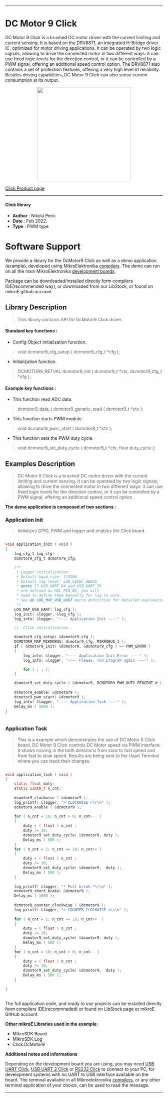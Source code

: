 
---
# DC Motor 9 Click

DC Motor 9 Click is a brushed DC motor driver with the current limiting and current sensing. It is based on the DRV8871, an integrated H-Bridge driver IC, optimized for motor driving applications. It can be operated by two logic signals, allowing to drive the connected motor in two different ways: it can use fixed logic levels for the direction control, or it can be controlled by a PWM signal, offering an additional speed control option. The DRV8871 also contains a set of protection features, offering a very high level of reliability. Besides driving capabilities, DC Motor 9 Click can also sense current consumption at its output.

<p align="center">
  <img src="https://download.mikroe.com/images/click_for_ide/dcmotor9_click.png" height=300px>
</p>

[Click Product page](https://www.mikroe.com/dc-motor-9-click)

---


#### Click library 

- **Author**        : Nikola Peric
- **Date**          : Feb 2022.
- **Type**          : PWM type


# Software Support

We provide a library for the DcMotor9 Click 
as well as a demo application (example), developed using MikroElektronika 
[compilers](https://shop.mikroe.com/compilers). 
The demo can run on all the main MikroElektronika [development boards](https://shop.mikroe.com/development-boards).

Package can be downloaded/installed directly form compilers IDE(recommended way), or downloaded from our LibStock, or found on mikroE github account. 

## Library Description

> This library contains API for DcMotor9 Click driver.

#### Standard key functions :

- Config Object Initialization function.
> void dcmotor9_cfg_setup ( dcmotor9_cfg_t *cfg ); 
 
- Initialization function.
> DCMOTOR9_RETVAL dcmotor9_init ( dcmotor9_t *ctx, dcmotor9_cfg_t *cfg );


#### Example key functions :

- This function read ADC data.
> dcmotor9_data_t dcmotor9_generic_read ( dcmotor9_t *ctx );
 
- This function starts PWM module.
> void dcmotor9_pwm_start ( dcmotor9_t *ctx );

- This function sets the PWM duty cycle.
> void dcmotor9_set_duty_cycle ( dcmotor9_t *ctx, float duty_cycle );

## Examples Description

> DC Motor 9 Click is a brushed DC motor driver with the current limiting and current sensing. It can
> be operated by two logic signals, allowing to drive the connected motor in two different ways: 
> it can use fixed logic levels for the direction control, or it can be controlled by a PWM signal, 
> offering an additional speed control option. 

**The demo application is composed of two sections :**

### Application Init 

> Initializes GPIO, PWM and logger and enables the Click board.

```c

void application_init ( void )
{
    log_cfg_t log_cfg;
    dcmotor9_cfg_t dcmotor9_cfg;

    /** 
     * Logger initialization.
     * Default baud rate: 115200
     * Default log level: LOG_LEVEL_DEBUG
     * @note If USB_UART_RX and USB_UART_TX 
     * are defined as HAL_PIN_NC, you will 
     * need to define them manually for log to work. 
     * See @b LOG_MAP_USB_UART macro definition for detailed explanation.
     */
    LOG_MAP_USB_UART( log_cfg );
    log_init( &logger, &log_cfg );
    log_info( &logger, "---- Application Init ----" );

    //  Click initialization.

    dcmotor9_cfg_setup( &dcmotor9_cfg );
    DCMOTOR9_MAP_MIKROBUS( dcmotor9_cfg, MIKROBUS_1 );
    if ( dcmotor9_init( &dcmotor9, &dcmotor9_cfg ) == PWM_ERROR )
    {
        log_info( &logger, "---- Application Init Error ----" );
        log_info( &logger, "---- Please, run program again ----" );

        for ( ; ; );
    }

    dcmotor9_set_duty_cycle ( &dcmotor9, DCMOTOR9_PWM_DUTY_PERCENT_0 );
    
    dcmotor9_enable( &dcmotor9 );
    dcmotor9_pwm_start( &dcmotor9 );
    log_info( &logger, "---- Application Task ----" );
    Delay_ms ( 1000 );
}
  
```

### Application Task

>  This is a example which demonstrates the use of DC Motor 5 Click board.
>  DC Motor 9 Click controls DC Motor speed via PWM interface.
>  It shows moving in the both directions from slow to fast speed
>  and from fast to slow speed.
>  Results are being sent to the Usart Terminal where you can track their changes.
```c

void application_task ( void )
{
    static float duty;
    static uint8_t n_cnt;
    
    dcmotor9_clockwise ( &dcmotor9 );
    log_printf( &logger, "> CLOCKWISE <\r\n" );
    dcmotor9_enable ( &dcmotor9 );
    
    for ( n_cnt = 10; n_cnt > 0; n_cnt--  )
    {
        duty = ( float ) n_cnt ;
        duty /= 10;
        dcmotor9_set_duty_cycle( &dcmotor9, duty );
        Delay_ms ( 500 );
    }
    for ( n_cnt = 1; n_cnt <= 10; n_cnt++ )
    {
        duty = ( float ) n_cnt ;
        duty /= 10;
        dcmotor9_set_duty_cycle( &dcmotor9,  duty );
        Delay_ms ( 500 );
    }
    
    log_printf( &logger, "* Pull break *\r\n" );
    dcmotor9_short_brake( &dcmotor9 );
    Delay_ms ( 1000 );
    
    dcmotor9_counter_clockwise ( &dcmotor9 );
    log_printf( &logger, "> COUNTER CLOCKWISE <\r\n" );
        
    for ( n_cnt = 1; n_cnt <= 10; n_cnt++  )
    {
        duty = ( float ) n_cnt ;
        duty /= 10;
        dcmotor9_set_duty_cycle( &dcmotor9, duty );
        Delay_ms ( 500 );
    }
    for ( n_cnt = 10; n_cnt > 0; n_cnt-- )
    {
        duty = ( float ) n_cnt ;
        duty /= 10;
        dcmotor9_set_duty_cycle( &dcmotor9,  duty );
        Delay_ms ( 500 );
    }
    
}
  

```

The full application code, and ready to use projects can be  installed directly form compilers IDE(recommneded) or found on LibStock page or mikroE GitHub accaunt.

**Other mikroE Libraries used in the example:** 

- MikroSDK.Board
- MikroSDK.Log
- Click.DcMotor9

**Additional notes and informations**

Depending on the development board you are using, you may need 
[USB UART Click](https://shop.mikroe.com/usb-uart-click), 
[USB UART 2 Click](https://shop.mikroe.com/usb-uart-2-click) or 
[RS232 Click](https://shop.mikroe.com/rs232-click) to connect to your PC, for 
development systems with no UART to USB interface available on the board. The 
terminal available in all Mikroelektronika 
[compilers](https://shop.mikroe.com/compilers), or any other terminal application 
of your choice, can be used to read the message.



---
